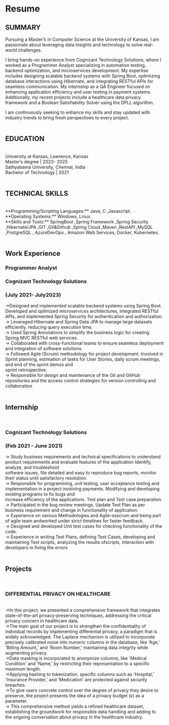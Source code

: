 # Resume
<h2>SUMMARY</h2>
Pursuing a Master’s in Computer Science at the University of Kansas, I am passionate about leveraging data insights and technology to solve real-world challenges.<br>

I bring hands-on experience from Cognizant Technology Solutions, where I worked as a Programmer Analyst specializing in automation testing, backend optimization, and microservices development. My expertise includes designing scalable backend systems with Spring Boot, optimizing database interactions using Hibernate, and integrating RESTful APIs for seamless communication. My internship as a QA Engineer focused on enhancing application efficiency and user testing in payment systems. Additionally, my recent projects include a healthcare data privacy framework and a Boolean Satisfiability Solver using the DPLL algorithm.<br>

I am continuously seeking to enhance my skills and stay updated with industry trends to bring fresh perspectives to every project.<br><br>

<h2>EDUCATION</h2><br>
University at Kansas, Lawrence, Kansas<br>
Master’s degree | 2023- 2025<br>
Sathyabama University, Chennai, India<br>
Bachelor of Technology | 2021<br><br>

<h2>TECHNICAL SKILLS</h2><br>
**Programming/Scripting Languages:** Java, C ,Javascript.<br>
**Operating Systems:** Windows, Linux.<br>
**Skills and Tools:** SpringBoot ,Spring Framework ,Spring Security ,Hibernate/JPA ,GIT ,Git&Github ,Spring Cloud ,Maven ,RestAPI ,MySQL ,PostgreSQL , AzureDevOps , Amazon Web Services, Docker, Kubernetes. <br><br>

<h2>Work Experience</h2>
<h3>Programmer Analyst</h3>
<h3>Cognizant Technology Solutions</h3>                                                                         <h3>  (July 2021- July2023)</h3>

->Designed and implemented scalable backend systems using Spring Boot.
 Developed and optimized microservices architectures, integrated RESTful APIs, and
implemented Spring Security for authentication and authorization.<br>
-> Leveraged Hibernate and Spring Data JPA to manage large datasets efficiently, reducing
query execution time.<br>
-> Used Spring Annotations to simplify the business logic for creating Spring MVC RESTful
web services.<br>
-> Collaborated with cross-functional teams to ensure seamless deployment and integration of
software solutions.<br>
-> Followed Agile (Scrum) methodology for project development. Involved in Sprint planning,
estimation of tasks for User Stories, daily scrum meetings, and end of the sprint demos and<br>
sprint retrospective.<br>
-> Responsible for design and maintenance of the Git and GitHub repositories and the access
control strategies for version controlling and collaboration<br><br>

<h2>Internship</h2><br>
<h3>Cognizant Technology Solutions</h3>   <h3>(Feb 2021 - June 2021)</h3>

-> Study business requirements and technical specifications to understand product
requirements and evaluate features of the application Identify, analyze, and troubleshoot<br>
software issues, file detailed and easy to reproduce bug reports, monitor their status until
satisfactory resolution.<br>
-> Responsible for programming, unit testing, user acceptance testing and implementation in a
project involving payments. Modifying and developing existing programs to fix bugs and<br>
increase efficiency of the applications. Test plan and Test case preparation.<br>
-> Participated in the bug review meetings, Update Test Plan as per business requirement
and change in functionality of application.<br>
-> Experience on various Methodologies and Agile-ssscrum and being part of agile team
andworked under strict timelines for faster feedback.<br>
->  Designed and developed Unit test cases for checking functionality of the code.<br>
-> Experience in writing Test Plans, defining Test Cases, developing and maintaining Test
scripts, analyzing the results ofscripts, interaction with developers in fixing the errors<br><br>

<h2>Projects</h2><br>
<h3>DIFFERENTIAL PRIVACY ON HEALTHCARE</h3><br>
->In this project, we presented a comprehensive framework that integrates state-of-the-art
privacy-preserving techniques, addressing the critical privacy concern in healthcare data.<br>
->The main goal of our project is to strengthen the confidentiality of individual records by
implementing differential privacy, a paradigm that is widely acknowledged. The Laplace
mechanism is utilized to incorporate precisely calibrated noise into numeric columns in the database, like
'Age,' 'Billing Amount,' and 'Room Number,' maintaining data integrity while augmenting
privacy.<br>
->Data masking is incorporated to anonymize columns, like 'Medical
Condition' and 'Name,' by restricting their representation to a specific maximum length.<br>
->Applying hashing to tokenization, specific columns such as 'Hospital,' 'Insurance Provider,' and
'Medication' are protected against security breaches.<br>
->To give users concrete control over the degree of privacy they desire to
preserve, the project presents the idea of a privacy budget (ε) as a parameter. <br>
-> This comprehensive method yields a refined healthcare dataset, establishing the groundwork for
responsible data handling and adding to the ongoing conversation about privacy in the
healthcare industry.<br>
